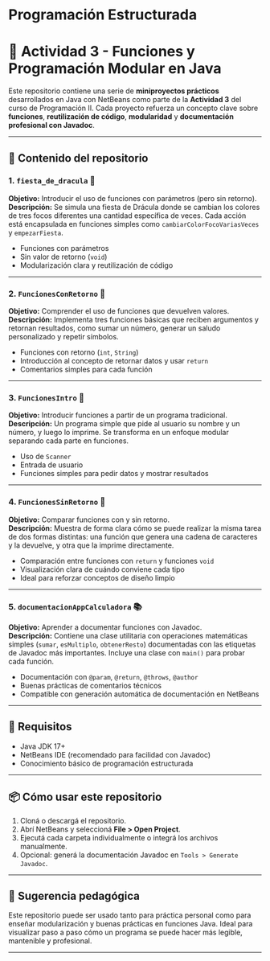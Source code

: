 # Programación Estructurada

# 🧠 Actividad 3 - Funciones y Programación Modular en Java

Este repositorio contiene una serie de **miniproyectos prácticos** desarrollados en Java con NetBeans como parte de la **Actividad 3** del curso de Programación II. Cada proyecto refuerza un concepto clave sobre **funciones**, **reutilización de código**, **modularidad** y **documentación profesional con Javadoc**.

---

## 📂 Contenido del repositorio

### 1. `fiesta_de_dracula` 🦇  
**Objetivo:** Introducir el uso de funciones con parámetros (pero sin retorno).  
**Descripción:** Se simula una fiesta de Drácula donde se cambian los colores de tres focos diferentes una cantidad específica de veces. Cada acción está encapsulada en funciones simples como `cambiarColorFocoVariasVeces` y `empezarFiesta`.

- Funciones con parámetros
- Sin valor de retorno (`void`)
- Modularización clara y reutilización de código

---

### 2. `FuncionesConRetorno` 🔁  
**Objetivo:** Comprender el uso de funciones que devuelven valores.  
**Descripción:** Implementa tres funciones básicas que reciben argumentos y retornan resultados, como sumar un número, generar un saludo personalizado y repetir símbolos.

- Funciones con retorno (`int`, `String`)
- Introducción al concepto de retornar datos y usar `return`
- Comentarios simples para cada función

---

### 3. `FuncionesIntro` 👤  
**Objetivo:** Introducir funciones a partir de un programa tradicional.  
**Descripción:** Un programa simple que pide al usuario su nombre y un número, y luego lo imprime. Se transforma en un enfoque modular separando cada parte en funciones.

- Uso de `Scanner`
- Entrada de usuario
- Funciones simples para pedir datos y mostrar resultados

---

### 4. `FuncionesSinRetorno` 🔔  
**Objetivo:** Comparar funciones con y sin retorno.  
**Descripción:** Muestra de forma clara cómo se puede realizar la misma tarea de dos formas distintas: una función que genera una cadena de caracteres y la devuelve, y otra que la imprime directamente.

- Comparación entre funciones con `return` y funciones `void`
- Visualización clara de cuándo conviene cada tipo
- Ideal para reforzar conceptos de diseño limpio

---

### 5. `documentacionAppCalculadora` 📚  
**Objetivo:** Aprender a documentar funciones con Javadoc.  
**Descripción:** Contiene una clase utilitaria con operaciones matemáticas simples (`sumar`, `esMultiplo`, `obtenerResto`) documentadas con las etiquetas de Javadoc más importantes. Incluye una clase con `main()` para probar cada función.

- Documentación con `@param`, `@return`, `@throws`, `@author`
- Buenas prácticas de comentarios técnicos
- Compatible con generación automática de documentación en NetBeans

---

## 🔧 Requisitos

- Java JDK 17+
- NetBeans IDE (recomendado para facilidad con Javadoc)
- Conocimiento básico de programación estructurada

---

## 📦 Cómo usar este repositorio

1. Cloná o descargá el repositorio.
2. Abrí NetBeans y seleccioná **File > Open Project**.
3. Ejecutá cada carpeta individualmente o integrá los archivos manualmente.
4. Opcional: generá la documentación Javadoc en `Tools > Generate Javadoc`.

---

## 🧠 Sugerencia pedagógica

Este repositorio puede ser usado tanto para práctica personal como para enseñar modularización y buenas prácticas en funciones Java. Ideal para visualizar paso a paso cómo un programa se puede hacer más legible, mantenible y profesional.

---



